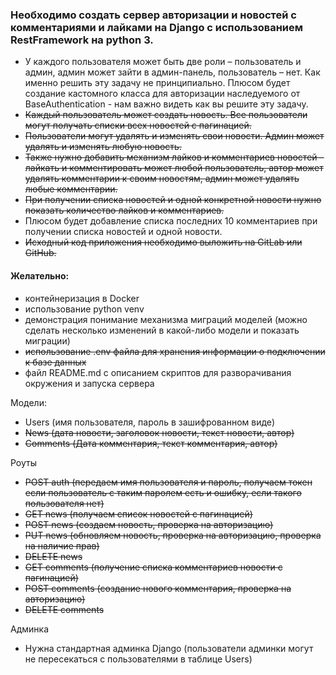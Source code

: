 ### Необходимо создать сервер авторизации и новостей с комментариями и лайками на Django с использованием RestFramework на python 3.

- У каждого пользователя может быть две роли – пользователь и админ, админ может зайти в админ-панель, пользователь – нет. 
    Как именно решить эту задачу не принципиально. Плюсом будет создание кастомного класса для авторизации наследуемого от BaseAuthentication - нам важно видеть как вы решите эту задачу.
- ~~Каждый пользователь может создать новость. Все пользователи могут получать списки всех новостей с пагинацией.~~
- ~~Пользователи могут удалять и изменять свои новости. Админ может удалять и изменять любую новость.~~
- ~~Также нужно добавить механизм лайков и комментариев новостей – лайкать и комментировать может любой пользователь, автор может удалять комментарии к своим новостям, админ может удалять любые комментарии.~~
- ~~При получении списка новостей и одной конкретной новости нужно показать количество лайков и комментариев.~~
- Плюсом будет добавление списка последних 10 комментариев при получении списка новостей и одной новости.
- ~~Исходный код приложения необходимо выложить на GitLab или GitHub.~~

#### Желательно:
- контейнеризация в Docker
- использование python venv
- демонстрация понимание механизма миграций моделей (можно сделать несколько изменений в какой-либо модели и показать миграции)
- ~~использование .env файла для хранения информации о подключении к базе данных~~
- файл README.md с описанием скриптов для разворачивания окружения и запуска сервера

Модели:

- Users (имя пользователя, пароль в зашифрованном виде)
- ~~News (дата новости, заголовок новости, текст новости, автор)~~
- ~~Comments (Дата комментария, текст комментария, автор)~~

Роуты

- ~~POST auth (передаем имя пользователя и пароль, получаем токен если пользователь с таким паролем есть и ошибку, если такого пользователя нет)~~
- ~~GET news (получаем список новостей с пагинацией)~~
- ~~POST news (создаем новость, проверка на авторизацию)~~
- ~~PUT news (обновляем новость, проверка на авторизацию, проверка на наличие прав)~~
- ~~DELETE news~~
- ~~GET comments (получение списка комментариев новости с пагинацией)~~
- ~~POST comments (создание нового комментария, проверка на авторизацию)~~
- ~~DELETE comments~~

Админка
- Нужна стандартная админка Django (пользователи админки могут не пересекаться с пользователями в таблице Users)
